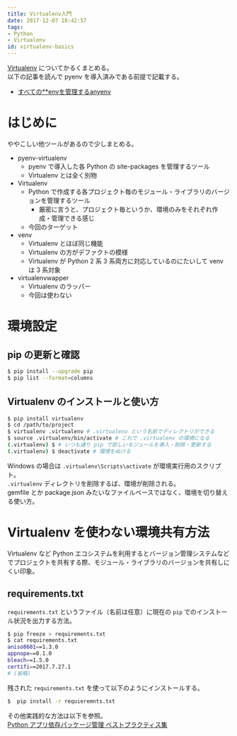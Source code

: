 ```yaml
---
title: Virtualenv入門
date: 2017-12-07 18:42:57
tags:
- Python
- Virtualenv
id: virtualenv-basics
---
```


<!--移行済み-->
[Virtualenv](https://virtualenv.pypa.io/en/stable/) についてかるくまとめる。  
以下の記事を読んで pyenv を導入済みである前提で記載する。

- [すべての**envを管理するanyenv](https://pepese.github.io/blog/anyenv/)

<!-- more -->

# はじめに

ややこしい他ツールがあるので少しまとめる。

- pyenv-virtualenv
    - pyenv で導入した各 Python の site-packages を管理するツール
    - Virtualenv とは全く別物
- Virtualenv
    - Python で作成する各プロジェクト毎のモジュール・ライブラリのバージョンを管理するツール
        - 厳密に言うと、プロジェクト毎というか、環境のみをそれぞれ作成・管理できる感じ
    - 今回のターゲット
- venv
    - Virtualenv とほぼ同じ機能
    - Virtualenv の方がデファクトの模様
    - Virtualenv が Python 2 系 3 系両方に対応しているのにたいして venv は 3 系対象
- virtualenvwapper
    - Virtualenv のラッパー
    - 今回は使わない

# 環境設定

## pip の更新と確認

```sh
$ pip install --upgrade pip
$ pip list --format=columns
```

## Virtualenv のインストールと使い方

```sh
$ pip install virtualenv
$ cd /path/to/project
$ virtualenv .virtualenv # .virtualenv という名前でディレクトリができる
$ source .virtualenv/bin/activate # これで .virtualenv の環境になる
(.virtualenv) $ # いつも通り pip で欲しいモジュールを導入・削除・更新する
(.virtualenv) $ deactivate # 環境をぬける
```

Windows の場合は `.virtualenv\Scripts\activate` が環境実行用のスクリプト。  
`.virtualenv` ディレクトリを削除するば、環境が削除される。  
gemfile とか package.json みたいなファイルベースではなく、環境を切り替える使い方。

# Virtualenv を使わない環境共有方法

Virtualenv など Python エコシステムを利用するとバージョン管理システムなどでプロジェクトを共有する際、モジュール・ライブラリのバージョンを共有しにくい印象。

## requirements.txt

`requirements.txt` というファイル（名前は任意）に現在の `pip` でのインストール状況を出力する方法。

```sh
$ pip freeze > requirements.txt
$ cat requirements.txt
aniso8601==1.3.0
appnope==0.1.0
bleach==1.5.0
certifi==2017.7.27.1
# (省略)
```

残された `requirements.txt` を使って以下のようにインストールする。

```sh
$  pip install -r requieremnts.txt
```

その他実践的な方法は以下を参照。  
[Python アプリ依存パッケージ管理 ベストプラクティス集](https://qiita.com/zakuro9715/items/68c8d8c6b1b05f91fa2e)

